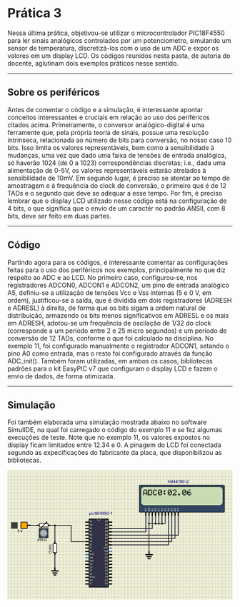# Prática 3

Nessa última prática, objetivou-se utilizar o microcontrolador PIC18F4550 para ler sinais analógicos controlados por um potenciometro, simulando um sensor de temperatura, discretizá-los com o uso de um ADC e expor os valores em um display LCD. Os códigos reunidos nesta pasta, de autoria do docente, aglutinam dois exemplos práticos nesse sentido.

---
## Sobre os periféricos

Antes de comentar o código e a simulação, é interessante apontar conceitos interessantes e cruciais em relação ao uso dos periféricos citados acima. Primeiramente, o conversor analógico-digital é uma ferramente que, pela própria teoria de sinais, possue uma resolução intrínseca, relacionada ao número de bits para conversão, no nosso caso 10 bits. Isso limita os valores representáveis, bem como a sensibilidade à mudanças, uma vez que dado uma faixa de tensões de entrada analógica, só haverão 1024 (de 0 a 1023) correspondências discretas; i.e., dada uma alimentação de 0-5V, os valores representáveis estarão atrelados à sensibilidade de 10mV. Em segundo lugar, é preciso se atentar ao tempo de amostragem e à frequência do clock de conversão, o primeiro que é de 12 TADs e o segundo que deve se adequar a esse tempo. Por fim, é preciso lembrar que o display LCD utilizado nesse código está na configuração de 4 bits, o que significa que o envio de um caractér no padrão ANSII, com 8 bits, deve ser feito em duas partes.

---
## Código

Partindo agora para os códigos, é interessante comentar as configurações feitas para o uso dos periféricos nos exemplos, principalmente no que diz respeito ao ADC e ao LCD. No primeiro caso, configurou-se, nos registradores ADCON0, ADCON1 e ADCON2, um pino de entrada analógico A5, definiu-se a utilização de tensões Vcc e Vss internas (5 e 0 V, em ordem), justificou-se a saída, que é dividida em dois registradores (ADRESH e ADRESL) à direita, de forma que os bits sigam a ordem natural de distribuição, armazendo os bits menos significativos em ADRESL e os mais em ADRESH, adotou-se um frequência de oscilação de 1/32 do clock (corresponde a um período entre 2 e 25 micro segundos) e um período de conversão de 12 TADs, conforme o que foi calculado na disciplina. No exemplo 11, foi configurado manualmente o registrador ADCON1, setando o pino A0 como entrada, mas o resto foi configurado através da função ADC_init(). Também foram utilizadas, em ambos os casos, bibliotecas padrões para o kit EasyPIC v7 que configuram o display LCD e fazem o envio de dados, de forma otimizada.

---
## Simulação

Foi também elaborada uma simulação mostrada abaixo no software SimulIDE, na qual foi carregado o código do exemplo 11 e se fez algumas execuções de teste. Note que no exemplo 11, os valores expostos no display ficam limitados entre 12.34 e 0. A pinagem do LCD foi conectada segundo as expecificações do fabricante da placa, que disponibilizou as bibliotecas.


![alt text](https://github.com/pedgrando/microcontrolers/blob/main/project_3/img/circuito.png?raw=true)
